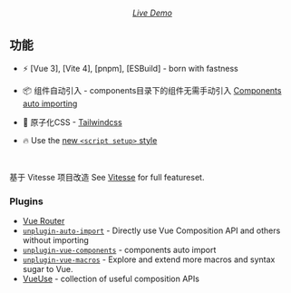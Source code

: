 <h6 align='center'>
<a href="https://vitesse-lite.netlify.app/">Live Demo</a>
</h6>

## 功能

- ⚡️ [Vue 3], [Vite 4], [pnpm], [ESBuild] - born with fastness

- 📦 组件自动引入 - components目录下的组件无需手动引入 [Components auto importing](./src/components)

- 🎨 原子化CSS - [Tailwindcss](https://github.com/tailwindlabs/tailwindcss)

- 🔥 Use the [new `<script setup>` style](https://github.com/vuejs/rfcs/pull/227)

<br>

基于 Vitesse 项目改造
See [Vitesse](https://github.com/antfu/vitesse) for full featureset.

### Plugins

- [Vue Router](https://github.com/vuejs/vue-router)
- [`unplugin-auto-import`](https://github.com/antfu/unplugin-auto-import) - Directly use Vue Composition API and others without importing
- [`unplugin-vue-components`](https://github.com/antfu/unplugin-vue-components) - components auto import
- [`unplugin-vue-macros`](https://github.com/sxzz/unplugin-vue-macros) - Explore and extend more macros and syntax sugar to Vue.
- [VueUse](https://github.com/antfu/vueuse) - collection of useful composition APIs

